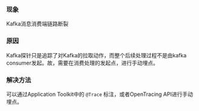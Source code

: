 ### 现象
Kafka消息消费端链路断裂

### 原因
Kafka探针只是追踪了对Kafka的拉取动作，而整个后续处理过程不是由kafka consumer发起。故，需要在消费处理的发起点，进行手动埋点。

### 解决方法
 可以通过Application Toolkit中的 `@Trace` 标注，或者OpenTracing API进行手动埋点。
